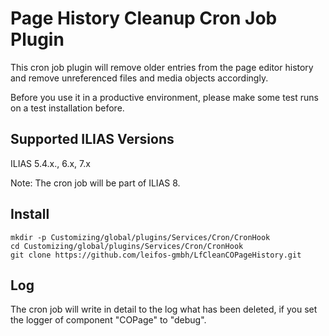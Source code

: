 # Page History Cleanup Cron Job Plugin

This cron job plugin will remove older entries from the page editor history and remove unreferenced files and media objects accordingly.

Before you use it in a productive environment, please make some test runs on a test installation before.

## Supported ILIAS Versions

ILIAS 5.4.x., 6.x, 7.x

Note: The cron job will be part of ILIAS 8.

## Install

```
mkdir -p Customizing/global/plugins/Services/Cron/CronHook
cd Customizing/global/plugins/Services/Cron/CronHook
git clone https://github.com/leifos-gmbh/LfCleanCOPageHistory.git
```

## Log

The cron job will write in detail to the log what has been deleted, if you set the logger of component "COPage" to "debug".